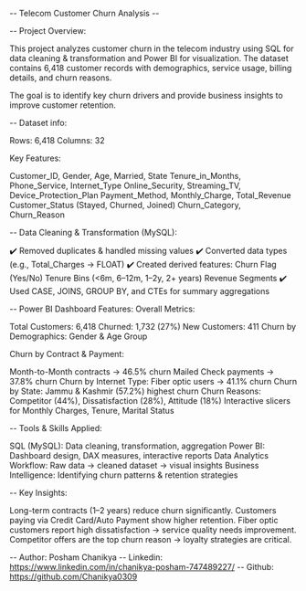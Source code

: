 -- Telecom Customer Churn Analysis --

-- Project Overview:

This project analyzes customer churn in the telecom industry using SQL for data cleaning & transformation and Power BI for visualization.
The dataset contains 6,418 customer records with demographics, service usage, billing details, and churn reasons.

The goal is to identify key churn drivers and provide business insights to improve customer retention.

-- Dataset info:

Rows: 6,418
Columns: 32

Key Features:

Customer_ID, Gender, Age, Married, State
Tenure_in_Months, Phone_Service, Internet_Type
Online_Security, Streaming_TV, Device_Protection_Plan
Payment_Method, Monthly_Charge, Total_Revenue
Customer_Status (Stayed, Churned, Joined)
Churn_Category, Churn_Reason

-- Data Cleaning & Transformation (MySQL):

✔️ Removed duplicates & handled missing values
✔️ Converted data types (e.g., Total_Charges → FLOAT)
✔️ Created derived features:
Churn Flag (Yes/No)
Tenure Bins (<6m, 6–12m, 1–2y, 2+ years)
Revenue Segments
✔️ Used CASE, JOINS, GROUP BY, and CTEs for summary aggregations

-- Power BI Dashboard Features:
Overall Metrics:

Total Customers: 6,418
Churned: 1,732 (27%)
New Customers: 411
Churn by Demographics: Gender & Age Group

Churn by Contract & Payment:

Month-to-Month contracts → 46.5% churn
Mailed Check payments → 37.8% churn
Churn by Internet Type: Fiber optic users → 41.1% churn
Churn by State: Jammu & Kashmir (57.2%) highest churn
Churn Reasons: Competitor (44%), Dissatisfaction (28%), Attitude (18%)
Interactive slicers for Monthly Charges, Tenure, Marital Status

-- Tools & Skills Applied:

SQL (MySQL): Data cleaning, transformation, aggregation
Power BI: Dashboard design, DAX measures, interactive reports
Data Analytics Workflow: Raw data → cleaned dataset → visual insights
Business Intelligence: Identifying churn patterns & retention strategies

-- Key Insights:

Long-term contracts (1–2 years) reduce churn significantly.
Customers paying via Credit Card/Auto Payment show higher retention.
Fiber optic customers report high dissatisfaction → service quality needs improvement.
Competitor offers are the top churn reason → loyalty strategies are critical.

-- Author: Posham Chanikya
-- Linkedin: https://www.linkedin.com/in/chanikya-posham-747489227/
-- Github: https://github.com/Chanikya0309

